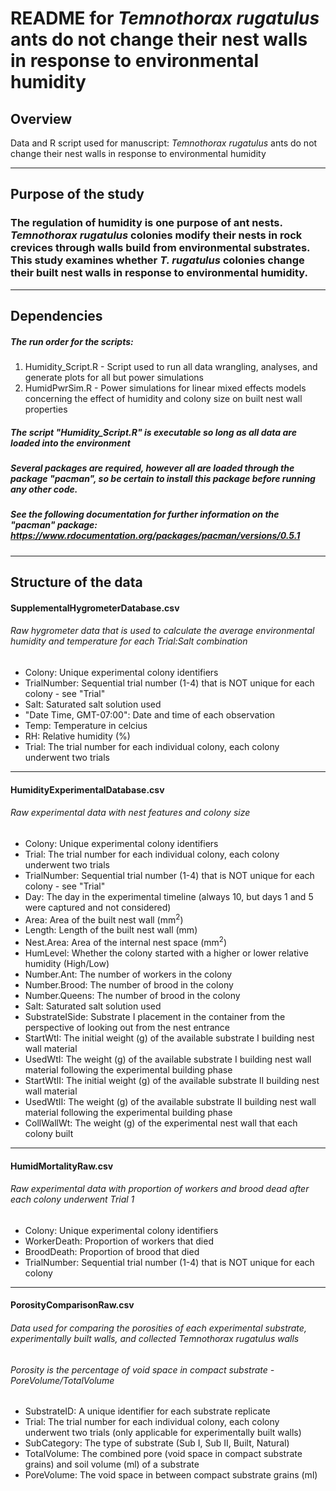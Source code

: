# README for _Temnothorax rugatulus_ ants do not change their nest walls in response to environmental humidity

## Overview 
Data and R script used for manuscript: _Temnothorax rugatulus_ ants do not change their nest walls in response to environmental humidity 

***

## Purpose of the study 
### The regulation of humidity is one purpose of ant nests. _Temnothorax rugatulus_ colonies modify their nests in rock crevices through walls build from environmental substrates. This study examines whether _T. rugatulus_ colonies change their built nest walls in response to environmental humidity. 

***

## Dependencies
##### The run order for the scripts: 
1. Humidity_Script.R - Script used to run all data wrangling, analyses, and generate plots for all but power simulations
2. HumidPwrSim.R - Power simulations for linear mixed effects models concerning the effect of humidity and colony size on built nest wall properties
##### The script "Humidity_Script.R" is executable so long as all data are loaded into the environment
##### Several packages are required, however all are loaded through the package "pacman", so be certain to install this package before running any other code.
##### See the following documentation for further information on the "pacman" package: https://www.rdocumentation.org/packages/pacman/versions/0.5.1 

***

## Structure of the data
#### SupplementalHygrometerDatabase.csv
###### Raw hygrometer data that is used to calculate the average environmental humidity and temperature for each Trial:Salt combination
* Colony: Unique experimental colony identifiers 
* TrialNumber: Sequential trial number (1-4) that is NOT unique for each colony - see "Trial"
* Salt: Saturated salt solution used
* "Date Time, GMT-07:00": Date and time of each observation  
* Temp: Temperature in celcius
* RH: Relative humidity (%) 
* Trial: The trial number for each individual colony, each colony underwent two trials

***

#### HumidityExperimentalDatabase.csv
###### Raw experimental data with nest features and colony size
* Colony: Unique experimental colony identifiers
* Trial: The trial number for each individual colony, each colony underwent two trials
* TrialNumber: Sequential trial number (1-4) that is NOT unique for each colony - see "Trial"
* Day: The day in the experimental timeline (always 10, but days 1 and 5 were captured and not considered)
* Area: Area of the built nest wall (mm<sup>2</sup>)
* Length: Length of the built nest wall (mm)
* Nest.Area: Area of the internal nest space (mm<sup>2</sup>)
* HumLevel: Whether the colony started with a higher or lower relative humidity (High/Low)
* Number.Ant: The number of workers in the colony
* Number.Brood: The number of brood in the colony
* Number.Queens: The number of brood in the colony
* Salt: Saturated salt solution used
* SubstrateISide: Substrate I placement in the container from the perspective of looking out from the nest entrance
* StartWtI: The initial weight (g) of the available substrate I building nest wall material
* UsedWtI: The weight (g) of the available substrate I building nest wall material following the experimental building phase
* StartWtII: The initial weight (g) of the available substrate II building nest wall material
* UsedWtII: The weight (g) of the available substrate II building nest wall material following the experimental building phase
* CollWallWt: The weight (g) of the experimental nest wall that each colony built

***

#### HumidMortalityRaw.csv
###### Raw experimental data with proportion of workers and brood dead after each colony underwent Trial 1
* Colony: Unique experimental colony identifiers
* WorkerDeath: Proportion of workers that died 
* BroodDeath: Proportion of brood that died 
* TrialNumber: Sequential trial number (1-4) that is NOT unique for each colony

***

#### PorosityComparisonRaw.csv
###### Data used for comparing the porosities of each experimental substrate, experimentally built walls, and collected _Temnothorax rugatulus_ walls
###### Porosity is the percentage of void space in compact substrate - PoreVolume/TotalVolume
* SubstrateID: A unique identifier for each substrate replicate
* Trial: The trial number for each individual colony, each colony underwent two trials (only applicable for experimentally built walls) 
* SubCategory: The type of substrate (Sub I, Sub II, Built, Natural)
* TotalVolume: The combined pore (void space in compact substrate grains) and soil volume (ml) of a substrate
* PoreVolume: The void space in between compact substrate grains (ml)

